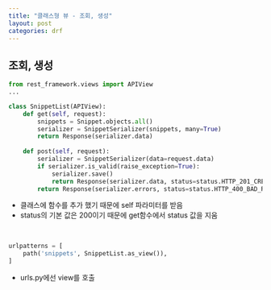 ```yaml
---
title: "클래스형 뷰 - 조회, 생성"
layout: post
categories: drf
---
```



## 조회, 생성
```python
from rest_framework.views import APIView
...

class SnippetList(APIView):
    def get(self, request):
        snippets = Snippet.objects.all()
        serializer = SnippetSerializer(snippets, many=True)
        return Response(serializer.data)
        
    def post(self, request):
        serializer = SnippetSerializer(data=request.data)
        if serializer.is_valid(raise_exception=True):
            serializer.save()
            return Response(serializer.data, status=status.HTTP_201_CREATED)
        return Response(serializer.errors, status=status.HTTP_400_BAD_REQUEST)
```
- 클래스에 함수를 추가 했기 때문에 self 파라미터를 받음
- status의 기본 값은 200이기 때문에 get함수에서 status 값을 지움

<br>

```python
urlpatterns = [
    path('snippets', SnippetList.as_view()),
]
```
- urls.py에선 view를 호출   